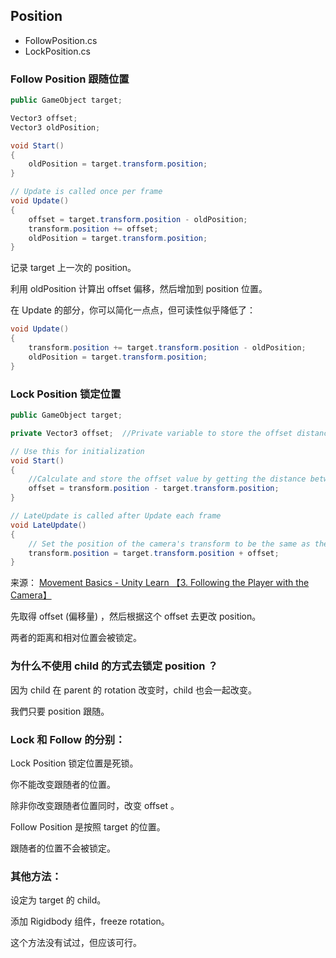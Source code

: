 ## Position

- FollowPosition.cs
- LockPosition.cs

### Follow Position 跟随位置

```C#
public GameObject target;

Vector3 offset;
Vector3 oldPosition;

void Start()
{
    oldPosition = target.transform.position;
}

// Update is called once per frame
void Update()
{
    offset = target.transform.position - oldPosition;
    transform.position += offset;
    oldPosition = target.transform.position;
}
```

记录 target 上一次的 position。

利用 oldPosition 计算出 offset 偏移，然后增加到 position 位置。

在 Update 的部分，你可以简化一点点，但可读性似乎降低了：

```C#
void Update()
{
    transform.position += target.transform.position - oldPosition;
    oldPosition = target.transform.position;
}
```

### Lock Position 锁定位置

```C#
public GameObject target;

private Vector3 offset;  //Private variable to store the offset distance between the player and camera

// Use this for initialization
void Start()
{
    //Calculate and store the offset value by getting the distance between the player's position and camera's position.
    offset = transform.position - target.transform.position;
}

// LateUpdate is called after Update each frame
void LateUpdate()
{
    // Set the position of the camera's transform to be the same as the player's, but offset by the calculated offset distance.
    transform.position = target.transform.position + offset;
}
```

来源： [Movement Basics - Unity Learn 【3. Following the Player with the Camera】](https://learn.unity.com/tutorial/movement-basics?projectId=5c514956edbc2a002069467c#5c7f8528edbc2a002053b711)

先取得 offset (偏移量) ，然后根据这个 offset 去更改 position。

两者的距离和相对位置会被锁定。

### 为什么不使用 child 的方式去锁定 position ？

因为 child 在 parent 的 rotation 改变时，child 也会一起改变。

我們只要 position 跟随。

### Lock 和 Follow 的分别：

Lock Position 锁定位置是死锁。

你不能改变跟随者的位置。

除非你改变跟随者位置同时，改变 offset 。

Follow Position 是按照 target 的位置。

跟随者的位置不会被锁定。

### 其他方法：

设定为 target 的 child。

添加 Rigidbody 组件，freeze rotation。

这个方法没有试过，但应该可行。
